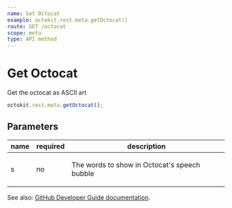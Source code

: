 ```yaml
---
name: Get Octocat
example: octokit.rest.meta.getOctocat()
route: GET /octocat
scope: meta
type: API method
---
```


# Get Octocat

Get the octocat as ASCII art

```js
octokit.rest.meta.getOctocat();
```

## Parameters

<table>
  <thead>
    <tr>
      <th>name</th>
      <th>required</th>
      <th>description</th>
    </tr>
  </thead>
  <tbody>
    <tr><td>s</td><td>no</td><td>

The words to show in Octocat's speech bubble

</td></tr>
  </tbody>
</table>

See also: [GitHub Developer Guide documentation](https://docs.github.com/enterprise-cloud@latest//rest/reference/meta#get-octocat).
